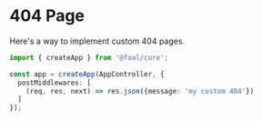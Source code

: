 # 404 Page

Here's a way to implement custom 404 pages.

```typescript
import { createApp } from '@foal/core';

const app = createApp(AppController, {
  postMiddlewares: [
    (req, res, next) => res.json({message: 'my custom 404'})
  ]
});
```
